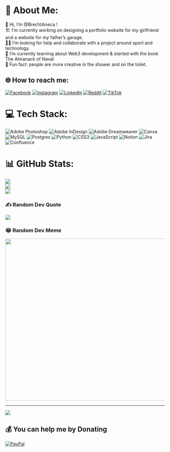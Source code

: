 # 💫 About Me:
👋 Hi, I’m @BrechtAneca !<br>
🏗 I’m currently working on designing a portfolio website for my girlfriend and a website for my father’s garage.<br>
👯‍♂️ I’m looking for help and collaborate with a project around sport and technology.<br>
🌱 I’m currently learning about Web3 development & started with the book The Almanack of Naval <br>
🚿 Fun fact: people are more creative in the shower and on the toilet.<br>

## 🌐 How to reach me:
[![Facebook](https://img.shields.io/badge/Facebook-%231877F2.svg?logo=Facebook&logoColor=white)](https://facebook.com/https://www.facebook.com/baneca) [![Instagram](https://img.shields.io/badge/Instagram-%23E4405F.svg?logo=Instagram&logoColor=white)](https://instagram.com/brecht_aneca) [![LinkedIn](https://img.shields.io/badge/LinkedIn-%230077B5.svg?logo=linkedin&logoColor=white)](https://linkedin.com/in/https://www.linkedin.com/in/brecht-aneca/) [![Reddit](https://img.shields.io/badge/Reddit-%23FF4500.svg?logo=Reddit&logoColor=white)](https://reddit.com/user/PassionComprehensive) [![TikTok](https://img.shields.io/badge/TikTok-%23000000.svg?logo=TikTok&logoColor=white)](https://tiktok.com/@joey_thegoldenboy) 

# 💻 Tech Stack:
![Adobe Photoshop](https://img.shields.io/badge/adobephotoshop-%2331A8FF.svg?style=for-the-badge&logo=adobephotoshop&logoColor=white) ![Adobe InDesign](https://img.shields.io/badge/Adobe%20InDesign-49021F?style=for-the-badge&logo=adobeindesign&logoColor=white) ![Adobe Dreamweaver](https://img.shields.io/badge/Adobe%20Dreamweaver-FF61F6.svg?style=for-the-badge&logo=Adobe%20Dreamweaver&logoColor=white) ![Canva](https://img.shields.io/badge/Canva-%2300C4CC.svg?style=for-the-badge&logo=Canva&logoColor=white) ![MySQL](https://img.shields.io/badge/mysql-%2300f.svg?style=for-the-badge&logo=mysql&logoColor=white) ![Postgres](https://img.shields.io/badge/postgres-%23316192.svg?style=for-the-badge&logo=postgresql&logoColor=white) ![Python](https://img.shields.io/badge/python-3670A0?style=for-the-badge&logo=python&logoColor=ffdd54) ![CSS3](https://img.shields.io/badge/css3-%231572B6.svg?style=for-the-badge&logo=css3&logoColor=white) ![JavaScript](https://img.shields.io/badge/javascript-%23323330.svg?style=for-the-badge&logo=javascript&logoColor=%23F7DF1E) ![Notion](https://img.shields.io/badge/Notion-%23000000.svg?style=for-the-badge&logo=notion&logoColor=white) ![Jira](https://img.shields.io/badge/jira-%230A0FFF.svg?style=for-the-badge&logo=jira&logoColor=white) ![Confluence](https://img.shields.io/badge/confluence-%23172BF4.svg?style=for-the-badge&logo=confluence&logoColor=white)
# 📊 GitHub Stats:
![](https://github-readme-stats.vercel.app/api?username=BrechtAneca&theme=default&hide_border=true&include_all_commits=false&count_private=false)<br/>
![](https://github-readme-streak-stats.herokuapp.com/?user=BrechtAneca&theme=default&hide_border=true)<br/>
![](https://github-readme-stats.vercel.app/api/top-langs/?username=BrechtAneca&theme=default&hide_border=true&include_all_commits=false&count_private=false&layout=compact)

### ✍️ Random Dev Quote
![](https://quotes-github-readme.vercel.app/api?type=horizontal&theme=dark)

### 😂 Random Dev Meme
<img src="https://random-memer.herokuapp.com/" width="512px"/>

---
[![](https://visitcount.itsvg.in/api?id=BrechtAneca&icon=0&color=0)](https://visitcount.itsvg.in)

  ## 💰 You can help me by Donating
  [![PayPal](https://img.shields.io/badge/PayPal-00457C?style=for-the-badge&logo=paypal&logoColor=white)](https://paypal.me/paypal.me/brechtaneca) 

  <!-- Proudly created with GPRM ( https://gprm.itsvg.in ) -->
  
